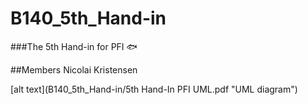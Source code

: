 # B140_5th_Hand-in
###The 5th Hand-in for PFI :fish:

##Members
Nicolai Kristensen

[alt text](B140_5th_Hand-in/5th Hand-In PFI UML.pdf "UML diagram")
